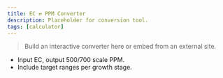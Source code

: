 ```yaml
---
title: EC ⇄ PPM Converter
description: Placeholder for conversion tool.
tags: [calculator]
---
```


> Build an interactive converter here or embed from an external site.

- Input EC, output 500/700 scale PPM.
- Include target ranges per growth stage.


